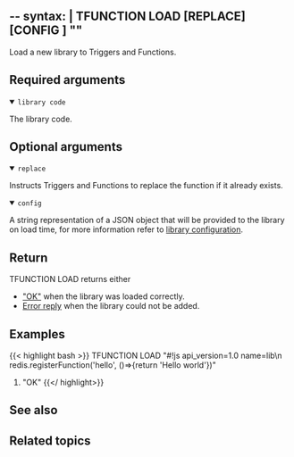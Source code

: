 --
syntax: |
    TFUNCTION LOAD [REPLACE] [CONFIG <config>] "<library code>" 
--

Load a new library to Triggers and Functions.

## Required arguments

<details open>
<summary><code>library code</code></summar>

The library code.
</details>

## Optional arguments

<details open>
<summary><code>replace</code></summary>

Instructs Triggers and Functions to replace the function if it already exists.
</details>

<details open>
<summary><code>config</code></summary>

A string representation of a JSON object that will be provided to the library on load time, for more information refer to [library configuration](../docs/concepts/Library_Configuration.md).
</details>

## Return

TFUNCTION LOAD returns either

* ["OK"](/docs/reference/protocol-spec/#resp-simple-strings) when the library was loaded correctly.
* [Error reply](/docs/reference/protocol-spec/#resp-errors) when the library could not be added.

## Examples

{{< highlight bash >}}
TFUNCTION LOAD "#!js api_version=1.0 name=lib\n redis.registerFunction('hello', ()=>{return 'Hello world'})"
1) "OK"
{{</ highlight>}}

## See also

## Related topics